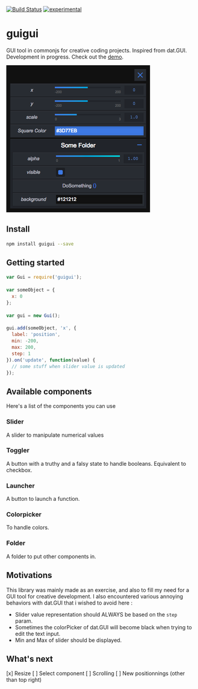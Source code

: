 [![Build Status](https://travis-ci.org/superguigui/guigui.svg?branch=master)](https://travis-ci.org/superguigui/guigui) [![experimental](http://badges.github.io/stability-badges/dist/experimental.svg)](http://github.com/badges/stability-badges)

# guigui

GUI tool in commonjs for creative coding projects. 
Inspired from dat.GUI.
Development in progress.
Check out the [demo](https://superguigui.github.io/guigui).

![Snapshot](example/snapshot.png)


## Install
```bash
npm install guigui --save
```

## Getting started
```javascript
var Gui = require('guigui');

var someObject = {
  x: 0
};

var gui = new Gui();

gui.add(someObject, 'x', {
  label: 'position', 
  min: -200, 
  max: 200, 
  step: 1
}).on('update', function(value) {
  // some stuff when slider value is updated
});
```

## Available components
Here's a list of the components you can use 

### Slider
A slider to manipulate numerical values

### Toggler
A button with a truthy and a falsy state to handle booleans. Equivalent to checkbox.

### Launcher
A button to launch a function.

### Colorpicker
To handle colors.

### Folder
A folder to put other components in.


## Motivations
This library was mainly made as an exercise, and also to fill my need for a GUI tool for creative development.
I also encountered various annoying behaviors with dat.GUI that i wished to avoid here :
* Slider value representation should ALWAYS be based on the `step` param.
* Sometimes the colorPicker of dat.GUI will become black when trying to edit the text input.
* Min and Max of slider should be displayed.

## What's next
[x] Resize
[ ] Select component
[ ] Scrolling
[ ] New positionnings (other than top right)
